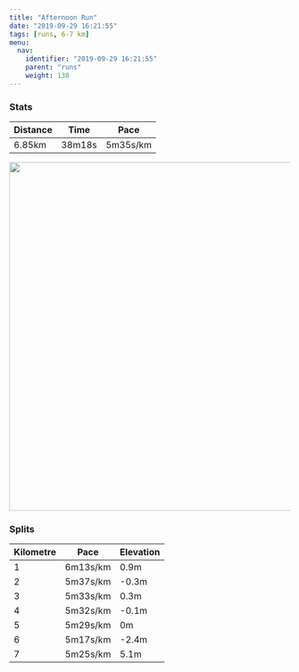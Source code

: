```yaml
---
title: "Afternoon Run"
date: "2019-09-29 16:21:55"
tags: [runs, 6-7 km]
menu:
  nav:
    identifier: "2019-09-29 16:21:55"
    parent: "runs"
    weight: 130
---
```


### Stats

| Distance | Time | Pace |
|----------|------|------|
|6.85km|38m18s|5m35s/km|

<img src='https://maps.googleapis.com/maps/api/staticmap?maptype=terrain&path=enc:gokeI~uwLb@NJGj@IRNHAXLNCDGH?JCZW~@fATJXCDCAEe@ZKNUd@G\Aj@BLNl@F^j@lABh@BNTj@HJBf@DXVp@Lx@@FRFBdARh@GZR\BX\zACLFVLb@JRD^DDFTPfBNVHHFTFF\VV@LZNPFNLRHh@FP?b@NVHXPN?Zx@DHP@d@St@A`@j@bAJfBA^H^LVJb@NhAH`@^nA`@n@`@`Ap@lAj@p@j@f@b@VXXJFD?NONGD@ZALBJARBb@^RL\b@Pb@f@|Al@zAR\RPh@|@LJR\`@`@\f@Nd@TTJTLj@Xh@`@dAXf@Pb@Nx@Ph@Nx@~@nCl@tCVjB\dB\pCNx@\pD\xBj@bF^~BRrBJl@@l@GJKFEAIk@EuAB?@DRjAH|@D`BNpAMxFPdDEx@K|E@VErCIxAA`@P`ABbCKrAIVAj@Kt@?RKpA@j@c@vD?pAU|D?hBG`AE|A@vBBlERtEJx@T`DJv@R|BTpB^`CYuAs@qEy@wIKeCE}A@_AMcED{HJiBA_@Bs@DeD`@sCLm@N_BTm@Pq@Do@FUCk@?g@N}AQuAIaBAwDC{A@y@HoCA_CD]?_@FuACsAGi@QaAKeDMeAE{@Im@Mq@aAaHGo@GIQCQ?EAU_@]{@Uu@q@gBu@eBOi@GWQoAEsAKkAEaASoCGWIUS_As@aC[{@kBkEa@o@m@m@SMa@KqAg@eAm@_@Yg@}@KCC@i@^I?IGcAiCaBsDc@sAo@}Bk@_B&key=AIzaSyBPVQ_iynBzLujdhfLzy8Z-5zczbktE55k&size=800x800&scale=2&markers=color:yellow|label:S|53.47588,-2.25648&markers=color:green|label:F|53.47122000000002,-2.2675199999999975' width='625' />

### Splits

| Kilometre | Pace | Elevation |
|------|------|-----------|
|1|6m13s/km|0.9m|
|2|5m37s/km|-0.3m|
|3|5m33s/km|0.3m|
|4|5m32s/km|-0.1m|
|5|5m29s/km|0m|
|6|5m17s/km|-2.4m|
|7|5m25s/km|5.1m|
